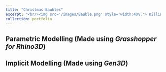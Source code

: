```yaml
---
title: "Christmas Baubles"
excerpt: "<br/><img src='/images/Bauble.png' style='width:40%;'> Killing time making some funky Christmas ornaments"
collection: portfolio
---
```

## Parametric Modelling (Made using _Grasshopper for Rhino3D_)
<script src="https://embed.github.com/view/3d/max-valentine/max-valentine.github.io/master/files/Bauble_Voronoi-1.stl"></script>

<script src="https://embed.github.com/view/3d/max-valentine/max-valentine.github.io/master/files/Bauble_Voronoi-2.stl"></script>

<p>
  
</p>

## Implicit Modelling (Made using _Gen3D_)
<script src="https://embed.github.com/view/3d/max-valentine/max-valentine.github.io/master/files/Bauble_Strut-1.stl"></script>

<script src="https://embed.github.com/view/3d/max-valentine/max-valentine.github.io/master/files/Bauble_Strut-2.stl"></script>

<script src="https://embed.github.com/view/3d/max-valentine/max-valentine.github.io/master/files/Bauble_Strut-3.stl"></script>

<script src="https://embed.github.com/view/3d/max-valentine/max-valentine.github.io/master/files/Bauble_Strut-4.stl"></script>

